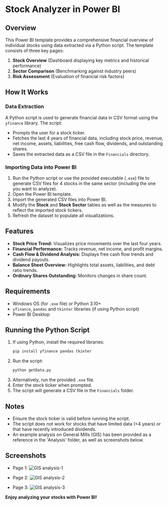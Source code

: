# Stock Analyzer in Power BI

## Overview
This Power BI template provides a comprehensive financial overview of individual stocks using data extracted via a Python script. The template consists of three key pages:
1. **Stock Overview** (Dashboard displaying key metrics and historical performance)
2. **Sector Comparison** (Benchmarking against industry peers)
3. **Risk Assessment** (Evaluation of financial risk factors)

## How It Works
### Data Extraction
A Python script is used to generate financial data in CSV format using the `yfinance` library. The script:
- Prompts the user for a stock ticker.
- Fetches the last 4 years of financial data, including stock price, revenue, net income, assets, liabilities, free cash flow, dividends, and outstanding shares.
- Saves the extracted data as a CSV file in the `Financials` directory.

### Importing Data into Power BI
1. Run the Python script or use the provided executable (`.exe`) file to generate CSV files for 4 stocks in the same sector (including the one you want to analyze).
2. Open the Power BI template.
3. Import the generated CSV files into Power BI.
4. Modify the **Stock** and **Stock Sector** tables as well as the measures to reflect the imported stock tickers.
5. Refresh the dataset to populate all visualizations.

## Features
- **Stock Price Trend:** Visualizes price movements over the last four years.
- **Financial Performance:** Tracks revenue, net income, and profit margins.
- **Cash Flow & Dividend Analysis:** Displays free cash flow trends and dividend payouts.
- **Balance Sheet Overview:** Highlights total assets, liabilities, and debt ratio trends.
- **Ordinary Shares Outstanding:** Monitors changes in share count.

## Requirements
- Windows OS (for `.exe` file) or Python 3.10+
- `yfinance`, `pandas` and `tkinter` libraries (if using Python script)
- Power BI Desktop

## Running the Python Script
1. If using Python, install the required libraries:
   ```sh
   pip install yfinance pandas tkinter
   ```
2. Run the script:
   ```sh
   python getData.py
   ```
3. Alternatively, run the provided `.exe` file.
4. Enter the stock ticker when prompted.
5. The script will generate a CSV file in the `Financials` folder.

## Notes
- Ensure the stock ticker is valid before running the script.
- The script does not work for stocks that have limited data (<4 years) or that have recently introduced dividends.
- An example analysis on General Mills (GIS) has been provided as a reference in the 'Analysis' folder, as well as screenshots below.

## Screenshots
- Page 1:
![GIS analysis-1](https://github.com/user-attachments/assets/fb39296e-29ab-4a79-b23d-d5d7d0de1553)

- Page 2: 
![GIS analysis-2](https://github.com/user-attachments/assets/3c766522-217c-4426-8537-d67aac954e7c)

- Page 3: 
![GIS analysis-3](https://github.com/user-attachments/assets/6eaa49cd-f4be-4e42-8a01-371f32826a9a)

**Enjoy analyzing your stocks with Power BI!**

